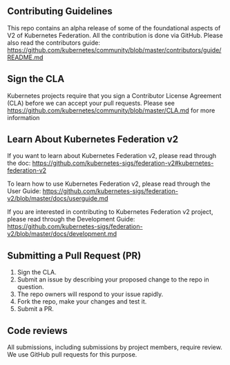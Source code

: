 ## Contributing Guidelines
This repo contains an alpha release of some of the foundational aspects of V2 of Kubernetes Federation. All the contribution is done via GitHub. Please also read the contributors guide: https://github.com/kubernetes/community/blob/master/contributors/guide/README.md

## Sign the CLA
Kubernetes projects require that you sign a Contributor License Agreement (CLA) before we can accept your pull requests. Please see https://github.com/kubernetes/community/blob/master/CLA.md for more information

## Learn About Kubernetes Federation v2
If you want to learn about Kubernetes Federation v2, please read through the doc:
https://github.com/kubernetes-sigs/federation-v2#kubernetes-federation-v2

To learn how to use Kubernetes Federation v2, please read through the User Guide:
https://github.com/kubernetes-sigs/federation-v2/blob/master/docs/userguide.md

If you are interested in contributing to Kubernetes Federation v2 project, please read through the Development Guide:
https://github.com/kubernetes-sigs/federation-v2/blob/master/docs/development.md


## Submitting a Pull Request (PR)
1. Sign the CLA.
2. Submit an issue by describing your proposed change to the repo in question.
3. The repo owners will respond to your issue rapidly.
4. Fork the repo, make your changes and test it.
5. Submit a PR.

## Code reviews
All submissions, including submissions by project members, require review. We use GitHub pull requests for this purpose.
